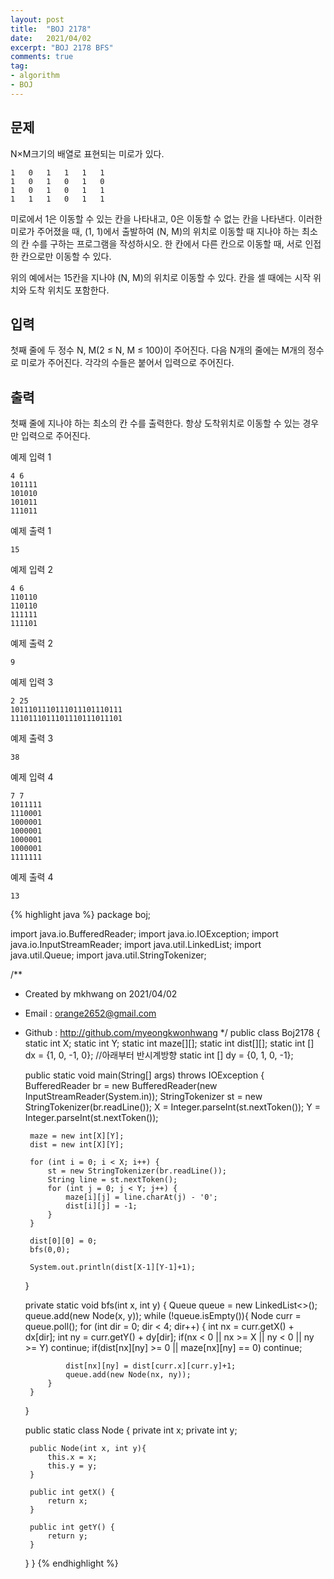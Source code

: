 ```yaml
---
layout: post 
title:  "BOJ 2178"
date:   2021/04/02 
excerpt: "BOJ 2178 BFS"
comments: true 
tag:
- algorithm
- BOJ
---
```


## 문제
N×M크기의 배열로 표현되는 미로가 있다.

~~~
1	0	1	1	1	1
1	0	1	0	1	0
1	0	1	0	1	1
1	1	1	0	1	1
~~~

미로에서 1은 이동할 수 있는 칸을 나타내고, 0은 이동할 수 없는 칸을 나타낸다. 이러한 미로가 주어졌을 때, (1, 1)에서 출발하여 (N, M)의 위치로 이동할 때 지나야 하는 최소의 칸 수를 구하는 프로그램을 작성하시오. 한 칸에서 다른 칸으로 이동할 때, 서로 인접한 칸으로만 이동할 수 있다.

위의 예에서는 15칸을 지나야 (N, M)의 위치로 이동할 수 있다. 칸을 셀 때에는 시작 위치와 도착 위치도 포함한다.

## 입력
첫째 줄에 두 정수 N, M(2 ≤ N, M ≤ 100)이 주어진다. 다음 N개의 줄에는 M개의 정수로 미로가 주어진다. 각각의 수들은 붙어서 입력으로 주어진다.

## 출력
첫째 줄에 지나야 하는 최소의 칸 수를 출력한다. 항상 도착위치로 이동할 수 있는 경우만 입력으로 주어진다.

예제 입력 1
~~~
4 6
101111
101010
101011
111011
~~~
예제 출력 1
~~~
15
~~~
예제 입력 2
~~~
4 6
110110
110110
111111
111101
~~~
예제 출력 2
~~~
9
~~~
예제 입력 3
~~~
2 25
1011101110111011101110111
1110111011101110111011101
~~~
예제 출력 3
~~~
38
~~~
예제 입력 4
~~~
7 7
1011111
1110001
1000001
1000001
1000001
1000001
1111111
~~~
예제 출력 4
~~~
13
~~~

{% highlight java %}
package boj;

import java.io.BufferedReader;
import java.io.IOException;
import java.io.InputStreamReader;
import java.util.LinkedList;
import java.util.Queue;
import java.util.StringTokenizer;

/**
 * Created by mkhwang on 2021/04/02
 * Email : orange2652@gmail.com
 * Github : http://github.com/myeongkwonhwang
 */
public class Boj2178 {
    static int X;
    static int Y;
    static int maze[][];
    static int dist[][];
    static int [] dx = {1, 0, -1, 0}; //아래부터 반시계방향
    static int [] dy = {0, 1, 0, -1};

    public static void main(String[] args) throws IOException {
        BufferedReader br = new BufferedReader(new InputStreamReader(System.in));
        StringTokenizer st = new StringTokenizer(br.readLine());
        X = Integer.parseInt(st.nextToken());
        Y = Integer.parseInt(st.nextToken());

        maze = new int[X][Y];
        dist = new int[X][Y];

        for (int i = 0; i < X; i++) {
            st = new StringTokenizer(br.readLine());
            String line = st.nextToken();
            for (int j = 0; j < Y; j++) {
                maze[i][j] = line.charAt(j) - '0';
                dist[i][j] = -1;
            }
        }

        dist[0][0] = 0;
        bfs(0,0);

        System.out.println(dist[X-1][Y-1]+1);
    }

    private static void bfs(int x, int y) {
        Queue<Node> queue = new LinkedList<>();
        queue.add(new Node(x, y));
        while (!queue.isEmpty()){
            Node curr = queue.poll();
            for (int dir = 0; dir < 4; dir++) {
                int nx = curr.getX() + dx[dir];
                int ny = curr.getY() + dy[dir];
                if(nx < 0 || nx >= X || ny < 0 || ny >= Y) continue;
                if(dist[nx][ny] >= 0 || maze[nx][ny] == 0) continue;

                dist[nx][ny] = dist[curr.x][curr.y]+1;
                queue.add(new Node(nx, ny));
            }
        }
    }

    public static class Node {
        private int x;
        private int y;

        public Node(int x, int y){
            this.x = x;
            this.y = y;
        }

        public int getX() {
            return x;
        }

        public int getY() {
            return y;
        }
    }
}
{% endhighlight %} 

